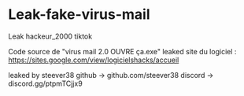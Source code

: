 # Leak-fake-virus-mail
Leak hackeur_2000 tiktok

Code source de "virus mail 2.0 OUVRE ça.exe" leaked
site du logiciel : https://sites.google.com/view/logicielshacks/accueil

leaked by steever38
github → github.com/steever38
discord → discord.gg/ptpmTCjjx9
